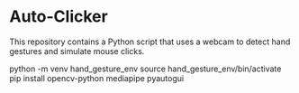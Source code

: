 # Auto-Clicker
This repository contains a Python script that uses a webcam to detect hand gestures and simulate mouse clicks.



python -m venv hand_gesture_env
source hand_gesture_env/bin/activate 
pip install opencv-python mediapipe pyautogui

